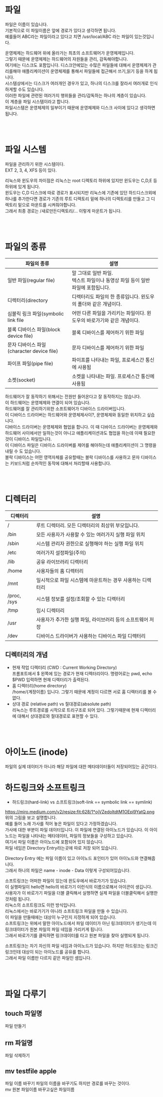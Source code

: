 # 파일

파일은 이름이 있습니다.  
기본적으로 이 파일이름은 앞에 경로가 있다고 생각하면 됩니다.  
예를들어 ABC라는 파일이라고 있다고 치면 /usr/local/ABC 라는 파일이 있는것입니다.  

운영체제는 하드웨어 위에 올라가는 최초의 소프트웨어가 운영체제입니다.  
그렇기 때문에 운영체제는 하드웨어의 자원들을 관리, 감독해야합니다.  
여기에는 디스크도 포함입니다. 디스크안에있는 수많은 파일들에 대해서 운영체제가 관리를해야 애플리케이션이 운영체제를 통해서 파일들에 접근해서 쓰기,읽기 등을 하게 됩니다.  
시스템상에서는 디스크가 여러개인 경우가 있고, 하나의 디스크를 잘라서 여러개로 인식하게할 수도 있습니다.  
이러한 파일에 관련된 여러가지 행위들을 관리/감독하는 하나의 계층이 있습니다.  
이 계층을 파일 시스템이라고 합니다.  
파일시스템은 운영체제의 일부이기 때문에 운영체제와 디스크 사이에 있다고 생각하면 됩니다.  

<br/><br/>

# 파일 시스템

파일을 관리하기 위한 시스템이다.  
EXT 2, 3, 4, XFS 등이 있다.

리눅스와 윈도우의 차이점은 리눅스는 root 디렉토리 하위에 있지만 윈도우는 C,D,E 등 하위에 있게 됩니다.  
윈도우는 C,D 디스크에 따로 경로가 표시되지만 리눅스에 기존에 있던 하드디스크외에 하나를 추가한다면 경로가 기존의 루트 디렉토리 밑에 하나의 디렉토리를 만들고 그 디렉토리 밑으로 마운트를 시켜줘야합니다.  
그래서 최종 경로는 /새로만든디렉토리/... 이렇게 마운트가 됩니다.  

<br/><br/>

# 파일의 종류

| 파일의 종류         | 설명               |
|-----------------|----------------------|
| 일반 파일(regular file)    | 말 그대로 일반 파일.<br/> 텍스트 파일이나 동영상 파일 등이 일반  파일에 포함됩니다.         |
| 디렉터리(directory    | 디렉터리도 파일의 한 종류입니다. 윈도우의 폴더와 같은 개념이다.         |
| 심볼릭 링크 파일(symbolic link file    | 어떤 다른 파일을 가리키는 파일이다. 윈도우의 바로가기와 같은 개념이다.         |
| 블록 디바이스 파일(block device file)    |  블록 디바이스를 제어하기 위한 파일        |
| 문자 디바이스 파일(character device file)    |  문자 디바이스를 제어하기 위한 파일        |
| 파이프 파일(pipe file)    | 파이프를 나타내는 파일, 프로세스간 통신에 사용됨         |
| 소켓(socket)    |  소켓을 나타내는 파일. 프로세스간 통신에 사용됨        |


하드웨어가 잘 동작하기 위해서는 전원만 들어온다고 잘 동작하지는 않습니다.  
이 하드웨어는 운영체제와 연결이 되어 있습니다.  
하드웨어를 잘 관리하기위한 소프트웨어가 디바이스 드라이버입니다.  
이 디바이스 드라이버는 하드웨어와 운영체제사이?, 운영체제와 동일한 위치하고 싶습니다.  
디바이스 드라이버는 운영체제와 협업을 합니다.  이 때 디바이스 드라이버는 운영체제와 하드웨어 사이에서만 일하는것이 아니고 애플리케이션과도 협업을 하는데 이때 필요한것이 디바이스 파일입니다.  
이 디바이스 파일은 디바이스 드라이버를 제어를 해야하는데 애플리케이션이 그 명령을 내릴 수 도 있습니다.  
블락 디바이스는 어떤 영역자체를 공유할때는 블락 디바이스를 사용하고 문자 디바이스는 키보드처럼 순차적인 동작에 대해서 처리할때 사용합니다.  

<br/><br/>

# 디렉터리

| 디렉터리          | 설명               |
|-----------------|----------------------|
|/           | 루트 디렉터리. 모든 디렉터리의 최상위 부모입니다. |
|/bin        | 모든 사용자가 사용할 수 있는 여러가지 실행 파일 위치  |
|/sbin       | 시스템 관리자 권한으로 실행해야 하는 실행 파일 위치 |
|/etc        | 여러가지 설정파일(주의) |
|/lib        | 공유 라이브러리 디렉터리 |
|/home       | 사용자들의 홈 디렉터리 |
|/mnt        | 일시적으로 파일 시스템에 마운트하는 경우 사용하는 디렉터리 |
|/proc, /sys | 시스템 정보를 설정/조회할 수 있는 디렉터리 |
|/tmp        | 임시 디렉터리 |
|/usr        | 사용자가 추가한 실행 파일, 라이브러리 등의 소프트웨어 저장 |
|/dev        | 디바이스 드라이버가 사용하는 디바이스 파일 디렉터리 |


## 디렉터리의 개념
- 현재 작업 디렉터리 (CWD : Current Working Directory)  
프롬포트에서 $ 왼쪽에 있는 경로가 현재 디렉터리이다. 명령어로는 pwd, echo $PWD 입력하면 현재 디렉터리가 출력된다.
- 홈 디렉터리(home directory)  
/home/{계정이름} 입니다.  그렇기 때문에 계정이 다르면 서로 홈 디렉터리를 볼 수 없다.
- 상대 경로 (relative path) vs 절대경로(absolute path)  
리눅스는 루트경로를 시작으로 트리구조로 되어 있다. 그렇기때문에 현재 디렉터리에 대해서 상대경로와 절대경로로 표현할 수 있다. 


<br/><br/>

# 아이노드 (inode)
파일의 실제 데이터가 아니라 해당 파일에 대한 메타데이터들이 저장되어있는 공간이다.  

# 하드링크와 소프트링크
- 하드링크(hard-link) vs 소프트링크(soft-link == symbolic link == symlink)

https://miro.medium.com/v2/resize:fit:628/1*ojVZedoItdtM1OEpl9YatQ.png  
위의 그림을 보고 설명합니다.  
예를 들어 노래 가사를 적어 놓은 파일이 있다고 가정하겠습니다.  
가사에 대한 부분이 파일 데이터입니다. 
이 파일에 연결된 아이노드가 있습니다. 이 아이노드는 파일을 나타내는 메타데이터, 파일의 정보들을 구성하고 있습니다.  
여기서 파일 이름은 아이노드에 포함되어 있지 않습니다.  
파일 네임은 Directory Entry라는곳에 따로 저장 되어 있습니다.  

Directory Entry 에는 파일 이름이 있고 아이노드 포인터가 있어 아이노드와 연결해줍니다.  
그래서 하나의 파일은 name - inode - Data 이렇게 구성되어있습니다.  

소프트링크는 어떠한 파일이 있는데 윈도우에서 바로가기가 있습니다.  
이 실행파일이 hello면 hello의 바로가기 이런식의 이름으로해서 아이콘이 생깁니다.  
사용자가 이 바로가기 파일을 더블 클릭해서 실행하면 실제 파일을 더블클릭해서 실행한것처럼 됩니다.  
리눅스의 소프트링크도 이런 방식입니다.  
리눅스에서는 바로가기가 아니라 소프트링크 파일을 만들 수 있습니다.  
이 파일을 만들때에는 대상이 누구인지 지정하게 되어 있습니다.  
소프트링크는 위에서 말한 아이노드에서 파일 데이터가 아닌 링크데이터가 생기는데 이 링크데이터가 원본 파일의 파일 네임을 가리키게 됩니다.  
그래서 바로가기를 클릭하면 링크데이터를 타고 원본 파일을 찾아 실행되게 됩니다.  

소프트링크는 자기 자신의 파일 네임과 아이노드가 있습니다.  하지만 하드링크는 링크긴 링크인데 대상이 되는 아이노드를 공유를 합니다.  
그래서 파일 이름만 다르지 같은 파일인 셈입니다.  

<br/><br/>

# 파일 다루기

## touch 파일명
파일 만들기

## rm 파일명 
파일 삭제하기

## mv testfile apple
파일 이름 바꾸기
파일의 이름을 바꾸기도 하지만 경로를 바꾸는 것이다.  
mv 원본 파일이름 바꾸고싶은 파일이름
